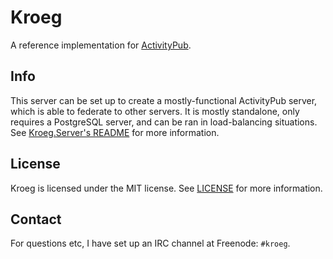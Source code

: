 # Kroeg
A reference implementation for [ActivityPub](http://www.w3.org/TR/activitypub/).

## Info
This server can be set up to create a mostly-functional ActivityPub server, which is able to federate to other servers. It is mostly standalone, only requires a PostgreSQL server, and can be ran in load-balancing situations.
See [Kroeg.Server's README](Kroeg.Server/README.md) for more information. 

## License
Kroeg is licensed under the MIT license. See [LICENSE](LICENSE) for more information.

## Contact
For questions etc, I have set up an IRC channel at Freenode: `#kroeg`.
